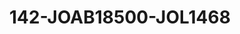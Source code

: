 ---
title: 142-JOAB18500-JOL1468
image: /v1543919832/viterbo/142-JOAB18500-JOL1468.jpg
brand: jolie
layout: vestito
---